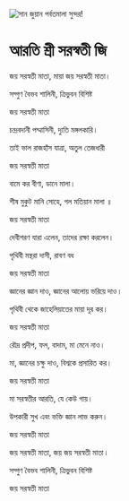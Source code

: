 ![সান জুয়ান পর্বতমালা সুন্দর!](lib/images/img.png "সান জুয়ান পর্বতমালা")

# আরতি শ্রী সরস্বতী জি

জয় সরস্বতী মাতা, মায়া জয় সরস্বতী মাতা।

সদ্গুণ বৈভব শালিনী, ত্রিভুবন বিশিষ্ট

জয় সরস্বতী মাতা

চন্দ্রবদানী পদ্মাসিনী, দ্যুতি মঙ্গলকারি।

তাই ভাল রাজহাঁস যাত্রা, অতুল তেজধারী

জয় সরস্বতী মাতা

বামে কর বীণা, ডানে মালা।

শীষ মুকুট মানি সোহে, গল মতিয়ান মালা ॥

জয় সরস্বতী মাতা

দেবীশরণ যারা এলেন, তাদের রক্ষা করলেন।

পৃথিবী মন্থরা দাসী, রাবণ বধ

জয় সরস্বতী মাতা

জ্ঞানের জ্ঞান দাও, জ্ঞানের আলোয় ভরিয়ে দাও।

পৃথিবী থেকে জাহেলিয়াতের মায়া দূর কর।

জয় সরস্বতী মাতা

রৌদ্র প্রদীপ, ফল, বাদাম, মা মেনে নাও।

মা, জ্ঞানের চক্ষু দাও, বিশ্বকে প্রসারিত কর।

জয় সরস্বতী মাতা

মা সরস্বতীর আরতি, যে কেউ গায়।

উপকারী সুখ এবং ভক্তি জ্ঞান লাভ করুন।

জয় সরস্বতী মাতা

জয় সরস্বতী মাতা, জয় জয় সরস্বতী মাতা।

সদ্গুণ বৈভব শালিনী, ত্রিভুবন বিশিষ্ট

জয় সরস্বতী মাতা